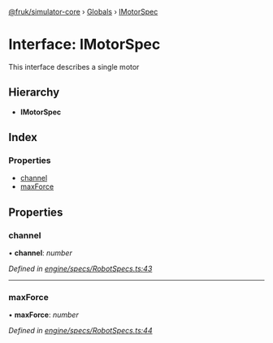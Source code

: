 [@fruk/simulator-core](../README.md) › [Globals](../globals.md) › [IMotorSpec](imotorspec.md)

# Interface: IMotorSpec

This interface describes a single motor

## Hierarchy

* **IMotorSpec**

## Index

### Properties

* [channel](imotorspec.md#channel)
* [maxForce](imotorspec.md#maxforce)

## Properties

###  channel

• **channel**: *number*

*Defined in [engine/specs/RobotSpecs.ts:43](https://github.com/zhiquanyeo/SimulatorCore/blob/f1bf202/src/engine/specs/RobotSpecs.ts#L43)*

___

###  maxForce

• **maxForce**: *number*

*Defined in [engine/specs/RobotSpecs.ts:44](https://github.com/zhiquanyeo/SimulatorCore/blob/f1bf202/src/engine/specs/RobotSpecs.ts#L44)*
